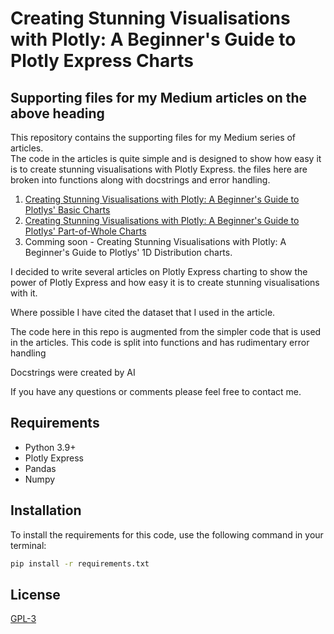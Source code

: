# Creating Stunning Visualisations with Plotly: A Beginner's Guide to Plotly Express Charts
## Supporting files for my Medium articles on the above heading

This repository contains the supporting files for my Medium series of articles.<br>
The code in the articles is quite simple and is designed to show how easy it is to create stunning visualisations with Plotly Express. the files here are broken into functions along with docstrings and error handling.<p> 
1. [Creating Stunning Visualisations with Plotly: A Beginner's Guide to Plotlys' Basic Charts](https://medium.com/@twelsh37/creating-stunning-visualizations-with-plotly-a-beginners-guide-to-basic-charts-50388da332b4)
2. [Creating Stunning Visualisations with Plotly: A Beginner's Guide to Plotlys' Part-of-Whole Charts](https://medium.com/@twelsh37/creating-stunning-visualisations-with-plotly-a-beginners-guide-to-plotlys-part-of-whole-0b824f9d6cd4)
3. Comming soon - Creating Stunning Visualisations with Plotly: A Beginner's Guide to Plotlys' 1D Distribution charts.

 I decided to write several articles on Plotly Express charting to show the power of Plotly Express and how easy it is to create stunning visualisations with it.<p>
 Where possible I have cited the dataset that I used in the article. <p>
The code here in this repo is augmented from the simpler code that is used in the articles. This code is split into functions and has rudimentary error handling<p> 
Docstrings were created by AI<p>
If you have any questions or comments please feel free to contact me.


## Requirements
* Python 3.9+
* Plotly Express
* Pandas
* Numpy

## Installation
To install the requirements for this code, use the following command in your terminal:
```bash
pip install -r requirements.txt
```

## License
[GPL-3](https://choosealicense.com/licenses/gpl-3.0/)




